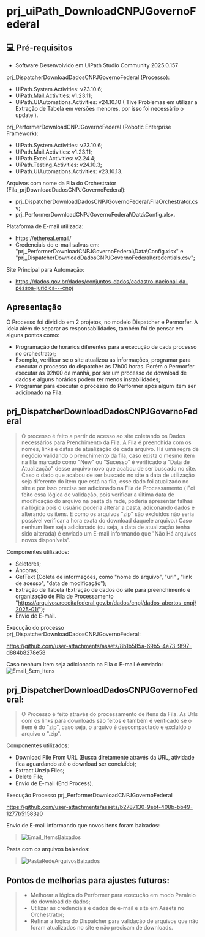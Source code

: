 # prj_uiPath_DownloadCNPJGovernoFederal

## 💻 Pré-requisitos

* Software Desenvolvido em UiPath Studio Community 2025.0.157

prj_DispatcherDownloadDadosCNPJGovernoFederal (Processo):
 - UiPath.System.Activities: v23.10.6;
 - UiPath.Mail.Activities: v1.23.11;
 - UiPath.UIAutomations.Activities: v24.10.10 ( Tive Problemas em utilizar a Extração de Tabela em versões menores, por isso foi necessário o update ).
  
prj_PerformerDownloadCNPJGovernoFederal (Robotic Enterprise Framework):
 - UiPath.System.Activities: v23.10.6;
 - UiPath.Mail.Activities: v1.23.11;
 - UiPath.Excel.Activities: v2.24.4;
 - UiPath.Testing.Activities: v24.10.3;
 - UiPath.UIAutomations.Activities: v23.10.13.

Arquivos com nome da Fila do Orchestrator (Fila_prjDownloadDadosCNPJGovernoFederal):
  - prj_DispatcherDownloadDadosCNPJGovernoFederal\FilaOrchestrator.csv;
  - prj_PerformerDownloadCNPJGovernoFederal\Data\Config.xlsx.

Plataforma de E-mail utilizada:
 * https://ethereal.email/
 * Credenciais do e-mail salvas em: "prj_PerformerDownloadCNPJGovernoFederal\Data\Config.xlsx" e "prj_DispatcherDownloadDadosCNPJGovernoFederal\credentials.csv";

Site Principal para Automação:
 * https://dados.gov.br/dados/conjuntos-dados/cadastro-nacional-da-pessoa-juridica---cnpj


## Apresentação

O Processo foi dividido em 2 projetos, no modelo Dispatcher e Permorfer. A ideia além de separar as responsabilidades, também foi de pensar em alguns pontos como:
- Programação de horários diferentes para a execução de cada processo no orchestrator;
- Exemplo, verificar se o site atualizou as informações, programar para executar o processo do dispatcher às 17h00 horas. Porém o Permorfer executar às 02h00 da manhã, por ser um processo de download de dados e alguns horários podem ter menos instabilidades;
- Programar para executar o processo do Performer após algum item ser adicionado na Fila.


## prj_DispatcherDownloadDadosCNPJGovernoFederal

> O processo é feito a partir do acesso ao site coletando os Dados necessários para Prenchimento da Fila. A Fila é preenchida com os nomes, links e datas de atualização de cada arquivo. Há uma regra de negócio validando o prenchimento da fila, caso exista o mesmo item na fila marcado como "New" ou "Sucesso" é verificado a "Data de Atualização" desse arquivo novo que acabou de ser buscado no site. Caso o dado que acabou de ser buscado no site a data de utilização seja diferente do item que está na fila, esse dado foi atualizado no site e por isso precisa ser adicionado na Fila de Processamento ( Foi feito essa lógica de validação, pois verificar a última data de modificação do arquivo na pasta da rede, poderia apresentar falhas na lógica pois o usuário poderia alterar a pasta, adiconando dados e alterando os itens. E como os arquivos "zip" são excluídos não seria possível verificar a hora exata do download daquele arquivo.)
Caso nenhum Item seja adicionado (ou seja, a data de atualização tenha sido alterada) é enviado um E-mail informando que "Não Há arquivos novos disponíveis". 

Componentes utilizados:
- Seletores;
- Âncoras;
- GetText (Coleta de informações, como "nome do arquivo", "url" , "link de acesso", "data de modificação");
- Extração de Tabela (Extração de dados do site para preenchimento e organização de Fila de Processamento "https://arquivos.receitafederal.gov.br/dados/cnpj/dados_abertos_cnpj/2025-01/");
- Envio de E-mail.

Execução do processo prj_DispatcherDownloadDadosCNPJGovernoFederal:

https://github.com/user-attachments/assets/8b1b585a-69b5-4e73-9f97-d884b8278e58


Caso nenhum Item seja adicionado na Fila o E-mail é enviado:
![Email_Sem_Itens](https://github.com/user-attachments/assets/8244dbcd-2d67-4d58-98cb-09044563d136)


## prj_DispatcherDownloadDadosCNPJGovernoFederal:
> O Processo é feito através do processamento de itens da Fila. As Urls com os links para downloads são feitos e também é verificado se o item é do "zip", caso seja, o arquivo é descompactado e excluído o arquivo o ".zip".

Componentes utilizados:
- Download File From URL (Busca diretamente através da URL, atividade fica aguardando até o download ser concluído);
- Extract Unzip Files;
- Delete File;
- Envio de E-mail (End Process).

Execução Processo prj_PerformerDownloadCNPJGovernoFederal

https://github.com/user-attachments/assets/b2787130-9ebf-408b-bb49-1277b51583a0


Envio de E-mail informando que novos itens foram baixados:

> ![Email_ItemsBaixados](https://github.com/user-attachments/assets/844f5614-1e8f-4688-be7c-e1851c07d90c)


Pasta com os arquivos baixados:
> ![PastaRedeArquivosBaixados](https://github.com/user-attachments/assets/2f7f8b70-3b07-4cea-b528-a2f160617485)


## Pontos de melhorias para ajustes futuros:
> * Melhorar a lógica do Performer para execução em modo Paralelo do download de dados;
> * Utilizar as credenciais e dados de e-mail e site em Assets no Orchestrator;
> * Refinar a lógica do Dispatcher para validação de arquivos que não foram atualizados no site e não precisam de downloads.
<!---
Seja um dos contribuidores<br>



